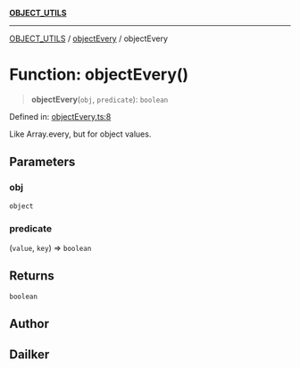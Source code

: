 [**OBJECT_UTILS**](../../README.md)

***

[OBJECT_UTILS](../../README.md) / [objectEvery](../README.md) / objectEvery

# Function: objectEvery()

> **objectEvery**(`obj`, `predicate`): `boolean`

Defined in: [objectEvery.ts:8](https://github.com/dailker/everyutil/blob/8ebd741383aff061deffff96bf58a9059d1b9944/src/object/objectEvery.ts#L8)

Like Array.every, but for object values.

## Parameters

### obj

`object`

### predicate

(`value`, `key`) => `boolean`

## Returns

`boolean`

## Author

## Dailker

